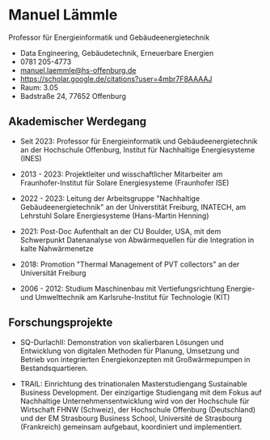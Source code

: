 # Manuel Lämmle

Professor für Energieinformatik und Gebäudeenergietechnik

- Data Engineering, Gebäudetechnik, Erneuerbare Energien
- 0781 205-4773
- manuel.laemmle@hs-offenburg.de
- https://scholar.google.de/citations?user=4mbr7F8AAAAJ
- Raum: 3.05
- Badstraße 24, 77652 Offenburg

## Akademischer Werdegang

- Seit 2023: Professor für Energieinformatik und Gebäudeenergietechnik an der Hochschule Offenburg, Institut für Nachhaltige Energiesysteme (INES)

- 2013 - 2023: Projektleiter und wisschaftlicher Mitarbeiter am Fraunhofer-Institut für Solare Energiesysteme (Fraunhofer ISE)

- 2022 - 2023: Leitung der Arbeitsgruppe "Nachhaltige Gebäudeenergietechnik" an der Universtität Freiburg, INATECH, am Lehrstuhl Solare Energiesysteme (Hans-Martin Henning)

- 2021: Post-Doc Aufenthalt an der CU Boulder, USA, mit dem Schwerpunkt Datenanalyse von Abwärmequellen für die Integration in kalte Nahwärmenetze

- 2018: Promotion "Thermal Management of PVT collectors" an der Universität Freiburg

- 2006 - 2012: Studium Maschinenbau mit Vertiefungsrichtung Energie- und Umwelttechnik am Karlsruhe-Institut für Technologie (KIT)

## Forschungsprojekte

- SQ-DurlachII: Demonstration von skalierbaren Lösungen und Entwicklung von digitalen Methoden für Planung, Umsetzung und Betrieb von integrierten Energiekonzepten mit Großwärmepumpen in Bestandsquartieren.

- TRAIL: Einrichtung des trinationalen Masterstudiengang Sustainable Business Development. Der einzigartige Studiengang mit dem Fokus auf Nachhaltige Unternehmensentwicklung wird von der Hochschule für Wirtschaft FHNW (Schweiz), der Hochschule Offenburg (Deutschland) und der EM Strasbourg Business School, Université de Strasbourg (Frankreich) gemeinsam aufgebaut, koordiniert und implementiert.
